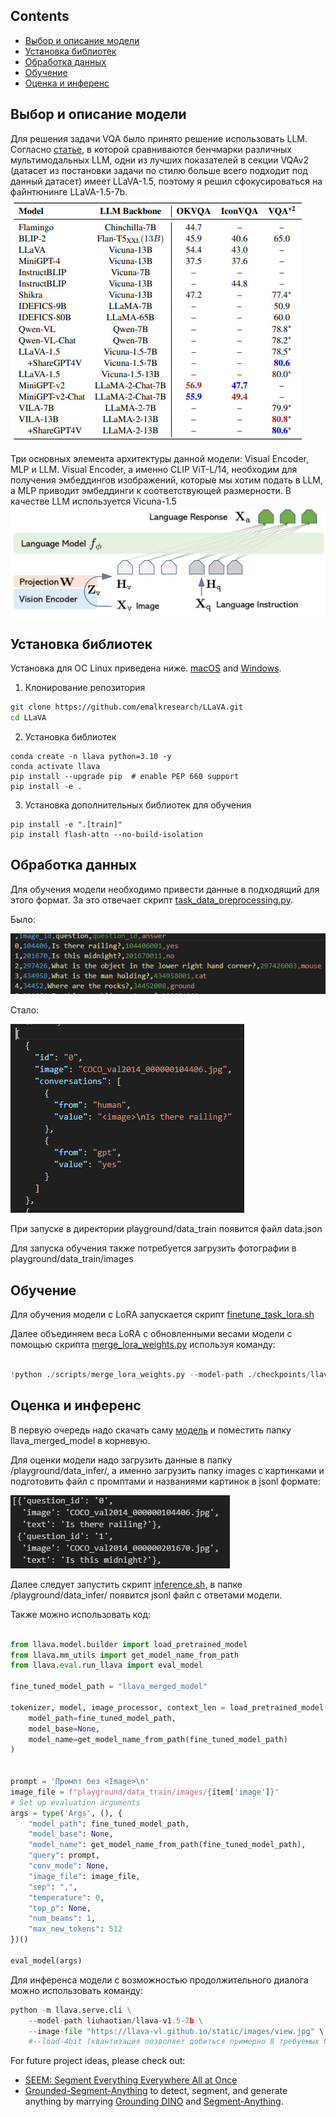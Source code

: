 


## Contents
- [Выбор и описание модели](#Выбор-и-описание-модели)
- [Установка библиотек](#Установка-библиотек)
- [Обработка данных](#Обработка-данных)
- [Обучение](#Обучение)
- [Оценка и инференс](#Оценка-и-инференс)

## Выбор и описание модели

Для решения задачи VQA было принято решение использовать LLM. Согласно [статье](https://arxiv.org/pdf/2310.02567.pdf), в которой сравниваются бенчмарки различных мультимодальных LLM, одни из лучших показателей в секции VQAv2 (датасет из постановки задачи по стилю больше всего подходит под данный датасет) имеет LLaVA-1.5, поэтому я решил сфокусироваться на файнтюнинге LLaVA-1.5-7b. ![Скорборд моделей](https://github.com/emalkresearch/LLaVA/blob/main/images/photo_2024-03-11_07-03-32.jpg)

Три основных элемента архитектуры данной модели: Visual Encoder, MLP и LLM. Visual Encoder, а именно CLIP ViT-L/14, необходим для получения эмбеддингов изображений, которые мы хотим подать в LLM, а MLP приводит эмбеддинги к соответствующей размерности. В качестве LLM используется Vicuna-1.5 ![Архитектура модели](https://github.com/emalkresearch/LLaVA/blob/main/images/llava_architecture.jpg)

## Установка библиотек

Установка для ОС Linux приведена ниже. [macOS](https://github.com/emalkresearch/LLaVA/blob/main/docs/macOS.md) and [Windows](https://github.com/emalkresearch/LLaVA/blob/main/docs/Windows.md).

1. Клонирование репозитория
```bash
git clone https://github.com/emalkresearch/LLaVA.git
cd LLaVA
```

2. Установка библиотек
```Shell
conda create -n llava python=3.10 -y
conda activate llava
pip install --upgrade pip  # enable PEP 660 support
pip install -e .
```

3. Установка дополнительных библиотек для обучения
```
pip install -e ".[train]"
pip install flash-attn --no-build-isolation
```


## Обработка данных

Для обучения модели необходимо привести данные в подходящий для этого формат. За это отвечает скрипт [task_data_preprocessing.py](https://github.com/emalkresearch/LLaVA/blob/main/task_data_preprocessing.py).

Было:

![.](https://github.com/emalkresearch/LLaVA/blob/main/images/image1.png)

Стало:

![.](https://github.com/emalkresearch/LLaVA/blob/main/images/image.png)


При запуске в директории playground/data_train появится файл data.json

Для запуска обучения также потребуется загрузить фотографии в playground/data_train/images
## Обучение

Для обучения модели с LoRA запускается скрипт [finetune_task_lora.sh](https://github.com/emalkresearch/LLaVA/blob/main/scripts/v1_5/finetune_task_lora.sh)

Далее объединяем веса LoRA с обновленными весами модели с помощью скрипта [merge_lora_weights.py](https://github.com/emalkresearch/LLaVA/blob/main/scripts/merge_lora_weights.py) используя команду:

``` python

!python ./scripts/merge_lora_weights.py --model-path ./checkpoints/llava-v1.5-7b-task-lora --model-base liuhaotian/llava-v1.5-7b --save-model-path /llava_merged_model
```
## Оценка и инференс

В первую очередь надо скачать саму [модель](https://storage.googleapis.com/llavaxd/model/llava_merged_model.zip) и поместить папку llava_merged_model в корневую. 

Для оценки модели надо загрузить данные в папку /playground/data_infer/, а именно загрузить папку images с картинками и подготовить файл с промптами и названиями картинок в jsonl формате:

![.](https://github.com/emalkresearch/LLaVA/blob/main/images/%D0%A1%D0%BD%D0%B8%D0%BC%D0%BE%D0%BA%20%D1%8D%D0%BA%D1%80%D0%B0%D0%BD%D0%B0%202024-03-11%20085600.png)

Далее следует запустить скрипт [inference.sh](https://github.com/emalkresearch/LLaVA/blob/main/inference.sh), в папке /playground/data_infer/ появится jsonl файл с ответами модели.

Также можно использовать код:

``` python

from llava.model.builder import load_pretrained_model
from llava.mm_utils import get_model_name_from_path
from llava.eval.run_llava import eval_model

fine_tuned_model_path = "llava_merged_model"

tokenizer, model, image_processor, context_len = load_pretrained_model(
    model_path=fine_tuned_model_path,
    model_base=None,  
    model_name=get_model_name_from_path(fine_tuned_model_path)
)

    
prompt = 'Промпт без <Image>\n'
image_file = f"playground/data_train/images/{item['image']}"
# Set up evaluation arguments
args = type('Args', (), {
    "model_path": fine_tuned_model_path,
    "model_base": None,
    "model_name": get_model_name_from_path(fine_tuned_model_path),
    "query": prompt,
    "conv_mode": None,
    "image_file": image_file,
    "sep": ",",
    "temperature": 0,
    "top_p": None,
    "num_beams": 1,
    "max_new_tokens": 512
})()

eval_model(args)

```

Для инференса модели с возможностью продолжительного диалога можно использовать команду:

``` python
python -m llava.serve.cli \
    --model-path liuhaotian/llava-v1.5-7b \
    --image-file "https://llava-vl.github.io/static/images/view.jpg" \
    #--load-4bit (квантизация позволяет добиться примерно 8 требуемых ГБ GPU для инференса)

``` 


For future project ideas, please check out:
- [SEEM: Segment Everything Everywhere All at Once](https://github.com/UX-Decoder/Segment-Everything-Everywhere-All-At-Once)
- [Grounded-Segment-Anything](https://github.com/IDEA-Research/Grounded-Segment-Anything) to detect, segment, and generate anything by marrying [Grounding DINO](https://github.com/IDEA-Research/GroundingDINO) and [Segment-Anything](https://github.com/facebookresearch/segment-anything).
